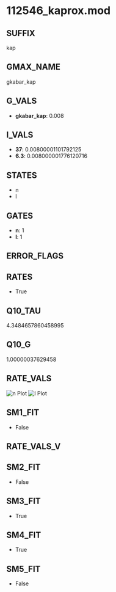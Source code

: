 # 112546_kaprox.mod

## SUFFIX

kap

## GMAX_NAME

gkabar_kap

## G_VALS

- **gkabar_kap**: 0.008

## I_VALS

- **37**: 0.00800001101792125
- **6.3**: 0.008000001776120716

## STATES

- n
- l

## GATES

- **n**: 1
- **l**: 1

## ERROR_FLAGS


## RATES

- True

## Q10_TAU

4.3484657860458995

## Q10_G

1.00000037629458

## RATE_VALS

![n Plot](/Users/pbozelos/Dropbox/icg-Chai-Panos/supermodels/output_markdown_files/K/112546_kaprox.mod/images/n.png)
![l Plot](/Users/pbozelos/Dropbox/icg-Chai-Panos/supermodels/output_markdown_files/K/112546_kaprox.mod/images/l.png)

## SM1_FIT

- False

## RATE_VALS_V

## SM2_FIT

- False

## SM3_FIT

- True

## SM4_FIT

- True

## SM5_FIT

- False

